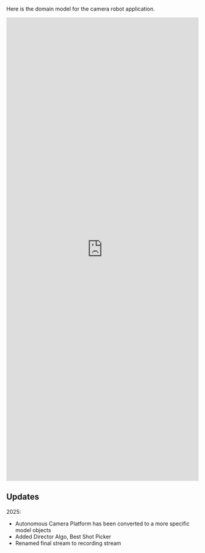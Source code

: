 Here is the domain model for the camera robot application.
<iframe frameborder="0" style="width:100%;height:1211px;" src="https://viewer.diagrams.net/?tags=%7B%7D&lightbox=1&highlight=0000ff&edit=_blank&layers=1&nav=1&title=Capstone-domain-model.drawio&transparent=1&dark=auto#Uhttps%3A%2F%2Fdrive.google.com%2Fuc%3Fid%3D1SZLPdkA6JMMKJXiHEFnuKFglpbBQ-ra0%26export%3Ddownload" allowtransparency="true"></iframe>

## Updates
2025:
- Autonomous Camera Platform has been converted to a more specific model objects
- Added Director Algo, Best Shot Picker
- Renamed final stream to recording stream

